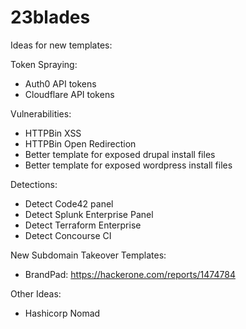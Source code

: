 # 23blades

Ideas for new templates:

Token Spraying:
* Auth0 API tokens
* Cloudflare API tokens

Vulnerabilities: 
* HTTPBin XSS
* HTTPBin Open Redirection
* Better template for exposed drupal install files
* Better template for exposed wordpress install files

Detections:
* Detect Code42 panel
* Detect Splunk Enterprise Panel
* Detect Terraform Enterprise
* Detect Concourse CI

New Subdomain Takeover Templates:
* BrandPad: https://hackerone.com/reports/1474784

Other Ideas:
* Hashicorp Nomad
